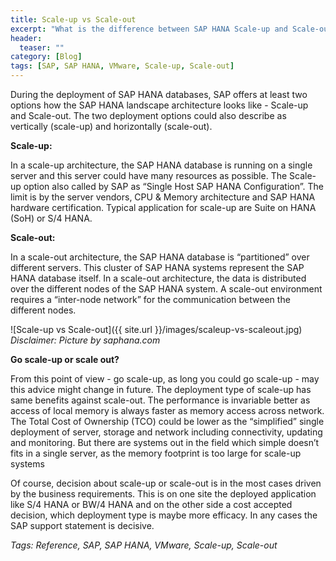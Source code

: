 ```yaml
---
title: Scale-up vs Scale-out
excerpt: "What is the difference between SAP HANA Scale-up and Scale-out"
header:
  teaser: ""
category: [Blog]
tags: [SAP, SAP HANA, VMware, Scale-up, Scale-out]
---
```


During the deployment of SAP HANA databases, SAP offers at least two options how the SAP HANA landscape architecture looks like - Scale-up and Scale-out. The two deployment options could also describe as vertically (scale-up) and horizontally (scale-out).

**Scale-up:**

In a scale-up architecture, the SAP HANA database is running on a single server and this server could have many resources as possible. The Scale-up option also called by SAP as “Single Host SAP HANA Configuration”.
The limit is by the server vendors, CPU & Memory architecture and SAP HANA hardware certification. Typical application for scale-up are Suite on HANA (SoH) or S/4 HANA.

**Scale-out:**

In a scale-out architecture, the SAP HANA database is “partitioned” over different servers. This cluster of SAP HANA systems represent the SAP HANA database itself. In a scale-out architecture, the data is distributed over the different nodes of the SAP HANA system. A scale-out environment requires a “inter-node network” for the communication between the different nodes.

![Scale-up vs Scale-out]({{ site.url }}/images/scaleup-vs-scaleout.jpg)
*Disclaimer: Picture by saphana.com*

**Go scale-up or scale out?**

From this point of view - go scale-up, as long you could go scale-up - may this advice might change in future.
The deployment type of scale-up has same benefits against scale-out. The performance is invariable better as access of local memory is always faster as memory access across network. The Total Cost of Ownership (TCO) could be lower as the “simplified” single deployment of server, storage and network including connectivity, updating and monitoring. But there are systems out in the field which simple doesn’t fits in a single server, as the memory footprint is too large for scale-up systems

Of course, decision about scale-up or scale-out is in the most cases driven by the business requirements. This is on one site the deployed application like S/4 HANA or BW/4 HANA and on the other side a cost accepted decision, which deployment type is maybe more efficacy. In any cases the SAP support statement is decisive.

*Tags: Reference, SAP, SAP HANA, VMware, Scale-up, Scale-out*
